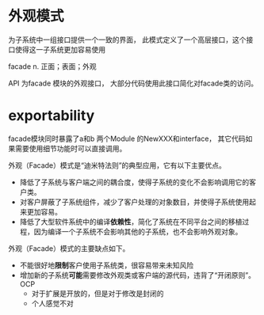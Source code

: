 # 外观模式

为子系统中一组接口提供一个一致的界面，
此模式定义了一个高层接口，这个接口使得这一子系统更加容易使用

facade
n. 正面；表面；外观

API 为facade 模块的外观接口，
大部分代码使用此接口简化对facade类的访问。

# exportability

facade模块同时暴露了a和b 两个Module 的NewXXX和interface，
其它代码如果需要使用细节功能时可以直接调用。

外观（Facade）模式是“迪米特法则”的典型应用，它有以下主要优点。
* 降低了子系统与客户端之间的耦合度，使得子系统的变化不会影响调用它的客户类。
* 对客户屏蔽了子系统组件，减少了客户处理的对象数目，并使得子系统使用起来更加容易。
* 降低了大型软件系统中的编译**依赖性**，简化了系统在不同平台之间的移植过程，因为编译一个子系统不会影响其他的子系统，也不会影响外观对象。

外观（Facade）模式的主要缺点如下。
* 不能很好地**限制**客户使用子系统类，很容易带来未知风险
* 增加新的子系统**可能**需要修改外观类或客户端的源代码，违背了“开闭原则”。OCP
    - 对于扩展是开放的，但是对于修改是封闭的
    - 个人感觉不对